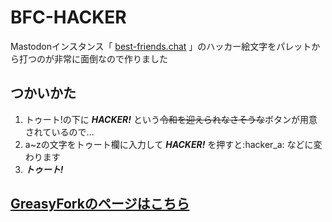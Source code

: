 # BFC-HACKER
Mastodonインスタンス「 [best-friends.chat](https://best-friends.chat/) 」のハッカー絵文字をパレットから打つのが非常に面倒なので作りました
## つかいかた

1. トゥート!の下に
___HACKER!___
という<s>令和を迎えられなさそうな</s>ボタンが用意されているので…
1. a~zの文字をトゥート欄に入力して
___HACKER!___
を押すと:hacker_a: などに変わります
1. ___トゥート!___

## [GreasyForkのページはこちら](https://greasyfork.org/ja/scripts/382420-bfc-hacker)
